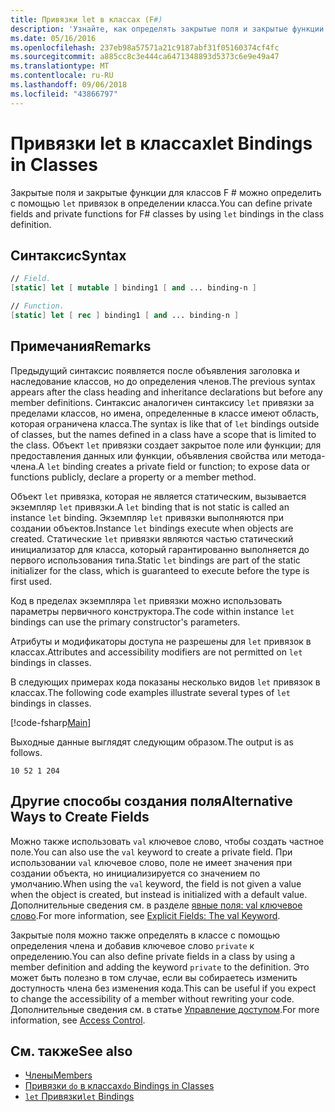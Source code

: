 ```yaml
---
title: Привязки let в классах (F#)
description: 'Узнайте, как определять закрытые поля и закрытые функции для классов F # с помощью привязок «let» в определении класса.'
ms.date: 05/16/2016
ms.openlocfilehash: 237eb98a57571a21c9187abf31f05160374cf4fc
ms.sourcegitcommit: a885cc8c3e444ca6471348893d5373c6e9e49a47
ms.translationtype: MT
ms.contentlocale: ru-RU
ms.lasthandoff: 09/06/2018
ms.locfileid: "43866797"
---
```

# <a name="let-bindings-in-classes"></a><span data-ttu-id="4ec83-103">Привязки let в классах</span><span class="sxs-lookup"><span data-stu-id="4ec83-103">let Bindings in Classes</span></span>

<span data-ttu-id="4ec83-104">Закрытые поля и закрытые функции для классов F # можно определить с помощью `let` привязок в определении класса.</span><span class="sxs-lookup"><span data-stu-id="4ec83-104">You can define private fields and private functions for F# classes by using `let` bindings in the class definition.</span></span>

## <a name="syntax"></a><span data-ttu-id="4ec83-105">Синтаксис</span><span class="sxs-lookup"><span data-stu-id="4ec83-105">Syntax</span></span>

```fsharp
// Field.
[static] let [ mutable ] binding1 [ and ... binding-n ]

// Function.
[static] let [ rec ] binding1 [ and ... binding-n ]
```

## <a name="remarks"></a><span data-ttu-id="4ec83-106">Примечания</span><span class="sxs-lookup"><span data-stu-id="4ec83-106">Remarks</span></span>

<span data-ttu-id="4ec83-107">Предыдущий синтаксис появляется после объявления заголовка и наследование классов, но до определения членов.</span><span class="sxs-lookup"><span data-stu-id="4ec83-107">The previous syntax appears after the class heading and inheritance declarations but before any member definitions.</span></span> <span data-ttu-id="4ec83-108">Синтаксис аналогичен синтаксису `let` привязки за пределами классов, но имена, определенные в классе имеют область, которая ограничена класса.</span><span class="sxs-lookup"><span data-stu-id="4ec83-108">The syntax is like that of `let` bindings outside of classes, but the names defined in a class have a scope that is limited to the class.</span></span> <span data-ttu-id="4ec83-109">Объект `let` привязки создает закрытое поле или функции; для предоставления данных или функции, объявления свойства или метода-члена.</span><span class="sxs-lookup"><span data-stu-id="4ec83-109">A `let` binding creates a private field or function; to expose data or functions publicly, declare a property or a member method.</span></span>

<span data-ttu-id="4ec83-110">Объект `let` привязка, которая не является статическим, вызывается экземпляр `let` привязки.</span><span class="sxs-lookup"><span data-stu-id="4ec83-110">A `let` binding that is not static is called an instance `let` binding.</span></span> <span data-ttu-id="4ec83-111">Экземпляр `let` привязки выполняются при создании объектов.</span><span class="sxs-lookup"><span data-stu-id="4ec83-111">Instance `let` bindings execute when objects are created.</span></span> <span data-ttu-id="4ec83-112">Статические `let` привязки являются частью статический инициализатор для класса, который гарантированно выполняется до первого использования типа.</span><span class="sxs-lookup"><span data-stu-id="4ec83-112">Static `let` bindings are part of the static initializer for the class, which is guaranteed to execute before the type is first used.</span></span>

<span data-ttu-id="4ec83-113">Код в пределах экземпляра `let` привязки можно использовать параметры первичного конструктора.</span><span class="sxs-lookup"><span data-stu-id="4ec83-113">The code within instance `let` bindings can use the primary constructor's parameters.</span></span>

<span data-ttu-id="4ec83-114">Атрибуты и модификаторы доступа не разрешены для `let` привязок в классах.</span><span class="sxs-lookup"><span data-stu-id="4ec83-114">Attributes and accessibility modifiers are not permitted on `let` bindings in classes.</span></span>

<span data-ttu-id="4ec83-115">В следующих примерах кода показаны несколько видов `let` привязок в классах.</span><span class="sxs-lookup"><span data-stu-id="4ec83-115">The following code examples illustrate several types of `let` bindings in classes.</span></span>

[!code-fsharp[Main](../../../../samples/snippets/fsharp/lang-ref-1/snippet3001.fs)]

<span data-ttu-id="4ec83-116">Выходные данные выглядят следующим образом.</span><span class="sxs-lookup"><span data-stu-id="4ec83-116">The output is as follows.</span></span>

```
10 52 1 204
```

## <a name="alternative-ways-to-create-fields"></a><span data-ttu-id="4ec83-117">Другие способы создания поля</span><span class="sxs-lookup"><span data-stu-id="4ec83-117">Alternative Ways to Create Fields</span></span>

<span data-ttu-id="4ec83-118">Можно также использовать `val` ключевое слово, чтобы создать частное поле.</span><span class="sxs-lookup"><span data-stu-id="4ec83-118">You can also use the `val` keyword to create a private field.</span></span> <span data-ttu-id="4ec83-119">При использовании `val` ключевое слово, поле не имеет значения при создании объекта, но инициализируется со значением по умолчанию.</span><span class="sxs-lookup"><span data-stu-id="4ec83-119">When using the `val` keyword, the field is not given a value when the object is created, but instead is initialized with a default value.</span></span> <span data-ttu-id="4ec83-120">Дополнительные сведения см. в разделе [явные поля: val ключевое слово](explicit-fields-the-val-keyword.md).</span><span class="sxs-lookup"><span data-stu-id="4ec83-120">For more information, see [Explicit Fields: The val Keyword](explicit-fields-the-val-keyword.md).</span></span>

<span data-ttu-id="4ec83-121">Закрытые поля можно также определять в классе с помощью определения члена и добавив ключевое слово `private` к определению.</span><span class="sxs-lookup"><span data-stu-id="4ec83-121">You can also define private fields in a class by using a member definition and adding the keyword `private` to the definition.</span></span> <span data-ttu-id="4ec83-122">Это может быть полезно в том случае, если вы собираетесь изменить доступность члена без изменения кода.</span><span class="sxs-lookup"><span data-stu-id="4ec83-122">This can be useful if you expect to change the accessibility of a member without rewriting your code.</span></span> <span data-ttu-id="4ec83-123">Дополнительные сведения см. в статье [Управление доступом](../access-control.md).</span><span class="sxs-lookup"><span data-stu-id="4ec83-123">For more information, see [Access Control](../access-control.md).</span></span>

## <a name="see-also"></a><span data-ttu-id="4ec83-124">См. также</span><span class="sxs-lookup"><span data-stu-id="4ec83-124">See also</span></span>

- [<span data-ttu-id="4ec83-125">Члены</span><span class="sxs-lookup"><span data-stu-id="4ec83-125">Members</span></span>](index.md)
- [<span data-ttu-id="4ec83-126">Привязки `do` в классах</span><span class="sxs-lookup"><span data-stu-id="4ec83-126">`do` Bindings in Classes</span></span>](do-bindings-in-classes.md)
- [<span data-ttu-id="4ec83-127">`let` Привязки</span><span class="sxs-lookup"><span data-stu-id="4ec83-127">`let` Bindings</span></span>](../functions/let-bindings.md)
